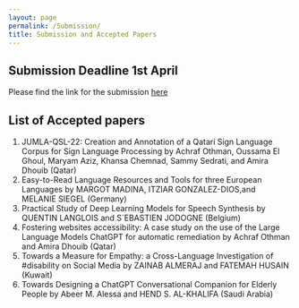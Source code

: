 ```yaml
---
layout: page
permalink: /Submission/
title: Submission and Accepted Papers
---
```

## Submission Deadline 1st April 
Please find the link for the submission [here]( https://easychair.org/conferences/?conf=petra2023)

## List of Accepted papers
1) JUMLA-QSL-22: Creation and Annotation of a Qatari Sign Language Corpus for Sign Language Processing by Achraf Othman, Oussama El Ghoul, Maryam Aziz, Khansa Chemnad,  Sammy Sedrati, and Amira Dhouib (Qatar)
2) Easy-to-Read Language Resources and Tools for three European Languages by MARGOT MADINA, ITZIAR GONZALEZ-DIOS,and MELANIE SIEGEL (Germany)
3) Practical Study of Deep Learning Models for Speech Synthesis by QUENTIN LANGLOIS and S´EBASTIEN JODOGNE (Belgium)
4) Fostering websites accessibility: A case study on the use of the Large Language Models ChatGPT for automatic remediation by Achraf Othman and Amira Dhouib (Qatar)
5) Towards a Measure for Empathy: a Cross-Language Investigation of #disability on Social Media by ZAINAB ALMERAJ and FATEMAH HUSAIN (Kuwait)
6) Towards Designing a ChatGPT Conversational Companion for Elderly People by Abeer M. Alessa and HEND S. AL-KHALIFA (Saudi Arabia)
